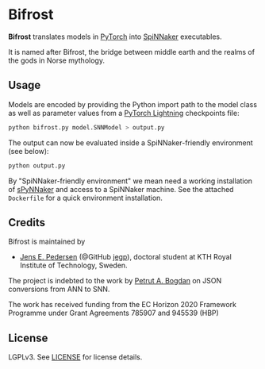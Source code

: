 # Bifrost

**Bifrost** translates models in [PyTorch](https://pytorch.org) into [SpiNNaker](https://spinnakermanchester.github.io/) executables.

It is named after Bifrost, the bridge between middle earth and the realms of the gods in Norse mythology.

## Usage

Models are encoded by providing the Python import path to the model class as well as parameter values from a [PyTorch Lightning](https://pytorch-lightning.readthedocs.io/en/latest/) checkpoints file:

```bash
python bifrost.py model.SNNModel > output.py
```

The output can now be evaluated inside a SpiNNaker-friendly environment (see below):

```bash
python output.py
```

By "SpiNNaker-friendly environment" we mean need a working installation of [sPyNNaker](https://github.com/SpiNNakerManchester/sPyNNaker) and access to a SpiNNaker machine.
See the attached `Dockerfile` for a quick environment installation.

## Credits

Bifrost is maintained by 

* [Jens E. Pedersen](https://www.kth.se/profile/jeped) (@GitHub [jegp](https://github.com/jegp/)), doctoral student at KTH Royal Institute of Technology, Sweden.

The project is indebted to the work by [Petrut A. Bogdan](https://github.com/pabogdan/) on JSON conversions from ANN to SNN.

The work has received funding from the EC Horizon 2020 Framework Programme under Grant Agreements 785907 and 945539 (HBP)

## License
LGPLv3. See [LICENSE](LICENSE) for license details.